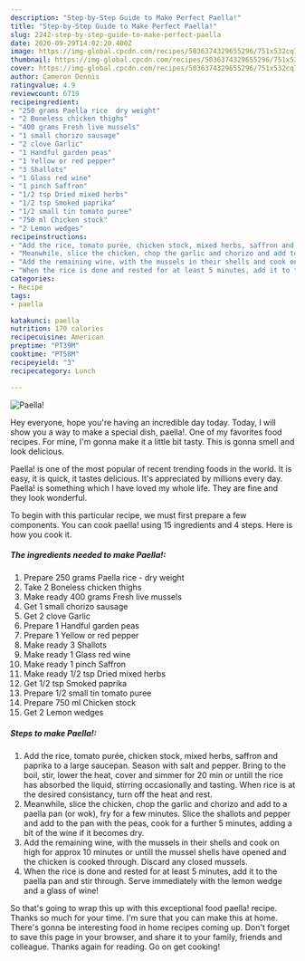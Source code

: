 ```yaml
---
description: "Step-by-Step Guide to Make Perfect Paella!"
title: "Step-by-Step Guide to Make Perfect Paella!"
slug: 2242-step-by-step-guide-to-make-perfect-paella
date: 2020-09-29T14:02:20.400Z
image: https://img-global.cpcdn.com/recipes/5036374329655296/751x532cq70/paella-recipe-main-photo.jpg
thumbnail: https://img-global.cpcdn.com/recipes/5036374329655296/751x532cq70/paella-recipe-main-photo.jpg
cover: https://img-global.cpcdn.com/recipes/5036374329655296/751x532cq70/paella-recipe-main-photo.jpg
author: Cameron Dennis
ratingvalue: 4.9
reviewcount: 6719
recipeingredient:
- "250 grams Paella rice  dry weight"
- "2 Boneless chicken thighs"
- "400 grams Fresh live mussels"
- "1 small chorizo sausage"
- "2 clove Garlic"
- "1 Handful garden peas"
- "1 Yellow or red pepper"
- "3 Shallots"
- "1 Glass red wine"
- "1 pinch Saffron"
- "1/2 tsp Dried mixed herbs"
- "1/2 tsp Smoked paprika"
- "1/2 small tin tomato puree"
- "750 ml Chicken stock"
- "2 Lemon wedges"
recipeinstructions:
- "Add the rice, tomato purée, chicken stock, mixed herbs, saffron and paprika to a large saucepan.  Season with salt and pepper.  Bring to the boil, stir, lower the heat, cover and simmer for 20 min or untill the rice has absorbed the liquid, stirring occasionally and tasting.  When rice is at the desired consistancy, turn off the heat and rest."
- "Meanwhile, slice the chicken, chop the garlic and chorizo and add to a paella pan (or wok), fry for a few minutes.  Slice the shallots and pepper and add to the pan with the peas, cook for a further 5 minutes, adding a bit of the wine if it becomes dry."
- "Add the remaining wine, with the mussels in their shells and cook on high for approx 10 minutes or untill the mussel shells have opened and the chicken is cooked through.  Discard any closed mussels."
- "When the rice is done and rested for at least 5 minutes, add it to the paella pan and stir through.  Serve immediately with the lemon wedge and a glass of wine!"
categories:
- Recipe
tags:
- paella

katakunci: paella 
nutrition: 170 calories
recipecuisine: American
preptime: "PT39M"
cooktime: "PT58M"
recipeyield: "3"
recipecategory: Lunch

---
```



![Paella!](https://img-global.cpcdn.com/recipes/5036374329655296/751x532cq70/paella-recipe-main-photo.jpg)

Hey everyone, hope you're having an incredible day today. Today, I will show you a way to make a special dish, paella!. One of my favorites food recipes. For mine, I'm gonna make it a little bit tasty. This is gonna smell and look delicious.

Paella! is one of the most popular of recent trending foods in the world. It is easy, it is quick, it tastes delicious. It's appreciated by millions every day. Paella! is something which I have loved my whole life. They are fine and they look wonderful.




To begin with this particular recipe, we must first prepare a few components. You can cook paella! using 15 ingredients and 4 steps. Here is how you cook it.

<!--inarticleads1-->

##### The ingredients needed to make Paella!:

1. Prepare 250 grams Paella rice - dry weight
1. Take 2 Boneless chicken thighs
1. Make ready 400 grams Fresh live mussels
1. Get 1 small chorizo sausage
1. Get 2 clove Garlic
1. Prepare 1 Handful garden peas
1. Prepare 1 Yellow or red pepper
1. Make ready 3 Shallots
1. Make ready 1 Glass red wine
1. Make ready 1 pinch Saffron
1. Make ready 1/2 tsp Dried mixed herbs
1. Get 1/2 tsp Smoked paprika
1. Prepare 1/2 small tin tomato puree
1. Prepare 750 ml Chicken stock
1. Get 2 Lemon wedges




<!--inarticleads2-->

##### Steps to make Paella!:

1. Add the rice, tomato purée, chicken stock, mixed herbs, saffron and paprika to a large saucepan.  Season with salt and pepper.  Bring to the boil, stir, lower the heat, cover and simmer for 20 min or untill the rice has absorbed the liquid, stirring occasionally and tasting.  When rice is at the desired consistancy, turn off the heat and rest.
1. Meanwhile, slice the chicken, chop the garlic and chorizo and add to a paella pan (or wok), fry for a few minutes.  Slice the shallots and pepper and add to the pan with the peas, cook for a further 5 minutes, adding a bit of the wine if it becomes dry.
1. Add the remaining wine, with the mussels in their shells and cook on high for approx 10 minutes or untill the mussel shells have opened and the chicken is cooked through.  Discard any closed mussels.
1. When the rice is done and rested for at least 5 minutes, add it to the paella pan and stir through.  Serve immediately with the lemon wedge and a glass of wine!




So that's going to wrap this up with this exceptional food paella! recipe. Thanks so much for your time. I'm sure that you can make this at home. There's gonna be interesting food in home recipes coming up. Don't forget to save this page in your browser, and share it to your family, friends and colleague. Thanks again for reading. Go on get cooking!
